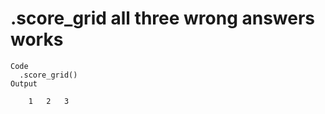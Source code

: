 # .score_grid all three wrong answers works

    Code
      .score_grid()
    Output
      
        1   2   3 

